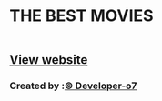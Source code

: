 # THE BEST MOVIES

<a href="https://developer-o7.github.io/movies/"> <img src="" alt=""></a>


<h2><a href="https://developer-o7.github.io/movies/"> View website </a></h2>

<h3>Created by :<a href="https://github.com/Developer-o7/">&copy Developer-o7</a></h3>
